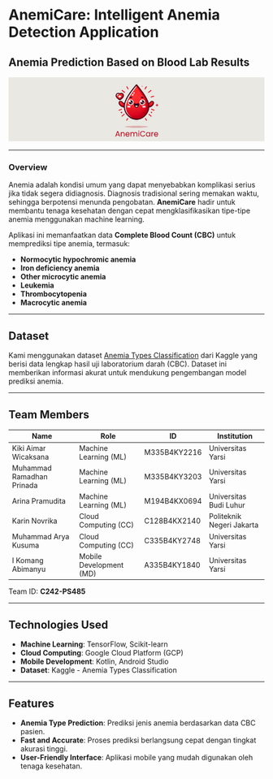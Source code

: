 # AnemiCare: Intelligent Anemia Detection Application

## Anemia Prediction Based on Blood Lab Results

![AnemiCare Logo](https://github.com/muhammadarya11/AnemiCare/blob/main/BACKGROUND.jpg) <!-- Tambahkan URL logo Anda jika ada -->

---

### **Overview**
Anemia adalah kondisi umum yang dapat menyebabkan komplikasi serius jika tidak segera didiagnosis. Diagnosis tradisional sering memakan waktu, sehingga berpotensi menunda pengobatan. **AnemiCare** hadir untuk membantu tenaga kesehatan dengan cepat mengklasifikasikan tipe-tipe anemia menggunakan machine learning. 

Aplikasi ini memanfaatkan data **Complete Blood Count (CBC)** untuk memprediksi tipe anemia, termasuk:
- **Normocytic hypochromic anemia**
- **Iron deficiency anemia**
- **Other microcytic anemia**
- **Leukemia**
- **Thrombocytopenia**
- **Macrocytic anemia**

---

## **Dataset**
Kami menggunakan dataset [Anemia Types Classification](https://www.kaggle.com/datasets/ehababoelnaga/anemia-types-classification) dari Kaggle yang berisi data lengkap hasil uji laboratorium darah (CBC). Dataset ini memberikan informasi akurat untuk mendukung pengembangan model prediksi anemia.

---

## **Team Members**
| **Name**                     | **Role**     | **ID**          | **Institution**              |
|-------------------------------|--------------|-----------------|------------------------------|
| Kiki Aimar Wicaksana          | Machine Learning (ML) | M335B4KY2216  | Universitas Yarsi           |
| Muhammad Ramadhan Prinada     | Machine Learning (ML) | M335B4KY3203  | Universitas Yarsi           |
| Arina Pramudita               | Machine Learning (ML) | M194B4KX0694  | Universitas Budi Luhur      |
| Karin Novrika                 | Cloud Computing (CC)  | C128B4KX2140  | Politeknik Negeri Jakarta   |
| Muhammad Arya Kusuma          | Cloud Computing (CC)  | C335B4KY2748  | Universitas Yarsi           |
| I Komang Abimanyu             | Mobile Development (MD) | A335B4KY1840 | Universitas Yarsi           |

Team ID: **C242-PS485**

---

## **Technologies Used**
- **Machine Learning**: TensorFlow, Scikit-learn
- **Cloud Computing**: Google Cloud Platform (GCP)
- **Mobile Development**: Kotlin, Android Studio
- **Dataset**: Kaggle - Anemia Types Classification

---

## **Features**
- **Anemia Type Prediction**: Prediksi jenis anemia berdasarkan data CBC pasien.
- **Fast and Accurate**: Proses prediksi berlangsung cepat dengan tingkat akurasi tinggi.
- **User-Friendly Interface**: Aplikasi mobile yang mudah digunakan oleh tenaga kesehatan.
